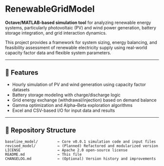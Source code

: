 # RenewableGridModel

**Octave/MATLAB-based simulation tool** for analyzing renewable energy systems, particularly photovoltaic (PV) and wind power generation, battery storage integration, and grid interaction dynamics.

This project provides a framework for system sizing, energy balancing, and feasibility assessment of renewable electricity supply using real-world capacity factor data and flexible system parameters.

---

## 🔧 Features

- Hourly simulation of PV and wind generation using capacity factor datasets
- Battery storage modeling with charge/discharge logic
- Grid energy exchange (withdrawal/injection) based on demand balance
- Gamma optimization and Alpha–Beta exploration algorithms
- Excel and CSV-based I/O for input data and results

---

## 📁 Repository Structure

```plaintext
baseline_model/         ← Core v0.0.1 simulation code and input files
revised_model/          ← (Planned) Refactored and modularized version
LICENSE                 ← Apache 2.0 open-source license
README.md               ← This file
CHANGELOG.md            ← (Optional) Version history and improvements
